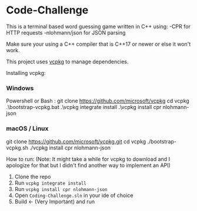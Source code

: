 # Code-Challenge
This is a terminal based word guessing game written in C++ using:
-CPR for HTTP requests
-nlohmann/json for JSON parsing

Make sure your using a C++ compiler that is C++17 or newer or else it won't work.

This project uses [vcpkg](https://github.com/microsoft/vcpkg) to manage dependencies.

Installing vcpkg:
### Windows
  Powershell or Bash :
  git clone https://github.com/microsoft/vcpkg
  cd vcpkg
  .\bootstrap-vcpkg.bat
  .\vcpkg integrate install
  .\vcpkg install cpr nlohmann-json

### macOS / Linux
  git clone https://github.com/microsoft/vcpkg.git
  cd vcpkg
  ./bootstrap-vcpkg.sh
  ./vcpkg install cpr nlohmann-json

How to run:
(Note: It might take a while for vcpkg to download and I apologize for that but I didn't find another way to implement an API)
1. Clone the repo
2. Run `vcpkg integrate install`
3. Run `vcpkg install cpr nlohmann-json`
4. Open `Coding-Challenge.sln` in your ide of choice
5. Build <- (Very Important) and run

